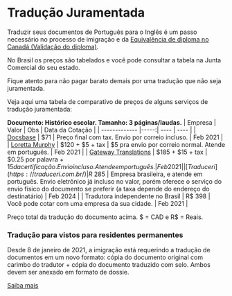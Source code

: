 # Tradução Juramentada

Traduzir seus documentos de Português para o Inglês é um passo necessário no processo de imigração e da [Equivalência de diploma no Canadá (Validação do diploma)](https://github.com/ti-no-canada/Geral/blob/master/equivalencia-de-diploma.md).

No Brasil os preços são tabelados e você pode consultar a tabela na Junta Comercial do seu estado.

Fique atento para não pagar barato demais por uma tradução que não seja juramentada.

Veja aqui uma tabela de comparativo de preços de alguns serviços de tradução juramentada:

**Documento: Histórico escolar. Tamanho: 3 páginas/laudas.**
| Empresa | Valor | Obs | Data da Cotação |
| ------------- |-----:| ---- | ---- |
| [Docsbase](http://www.docsbase.ca) | $71 | Preço final com tax. Envio por correio incluso. | Feb 2021 |
| [Loretta Murphy](lorettamurphytranslations.com) | $120 + $5 + tax | $5 pra envio por correio normal. Atende em português. | Feb 2021 |
| [Gateway Translations](gatewaytranslations.ca) | $185 + $15 + tax | $0.25 por palavra + $15 da certificação. Envio incluso. Atende em português. | Feb 2021 |
| [Traduceri](https://traduceri.com.br/) | R$ 285 | Empresa brasileira, e atende em português. Envio eletrônico já incluso no valor, porém oferece o serviço do envio físico do documento se preferir (a taxa depende do endereço do destinatário) | Feb 2024 |
| Tradutora independente no Brasil | R$ 398 | Você pode cotar com uma empresa da sua cidade. | Feb 2021 |

Preço total da tradução do documento acima. $ = CAD e R$ = Reais.

### Tradução para vistos para residentes permanentes

Desde 8 de janeiro de 2021, a imigração está requerindo a tradução de documentos em um novo formato: cópia do documento original com carimbo do tradutor + cópia do documento traduzido com selo. Ambos devem ser anexado em formato de dossie.

[Saiba mais](https://www.canada.ca/en/immigration-refugees-citizenship/corporate/publications-manuals/operational-bulletins-manuals/refugee-protection/removal-risk-assessment/translation.html)
